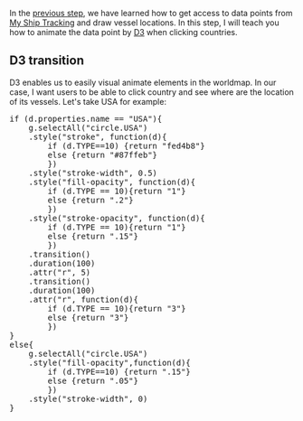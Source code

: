 In the [previous step](Access_data), we have learned how to get access to data points from [My Ship Tracking](http://www.myshiptracking.com/) and draw vessel locations. In this step, I will teach you how to animate the data point by [D3](https://d3js.org) when clicking countries.

## D3 transition
D3 enables us to easily visual animate elements in the worldmap. In our case, I want users to be able to click country and see where are the location of its vessels. Let's take USA for example:
<pre>
if (d.properties.name == "USA"){
	g.selectAll("circle.USA")
	.style("stroke", function(d){
		if (d.TYPE==10) {return "fed4b8"} 
		else {return "#87ffeb"}
		})
	.style("stroke-width", 0.5)
	.style("fill-opacity", function(d){
		if (d.TYPE == 10){return "1"} 
		else {return ".2"}
		})
	.style("stroke-opacity", function(d){
		if (d.TYPE == 10){return "1"} 
		else {return ".15"}
		})
	.transition()
	.duration(100)
	.attr("r", 5)
	.transition()
	.duration(100)
	.attr("r", function(d){
		if (d.TYPE == 10){return "3"} 
		else {return "3"}
		})
}      		
else{
	g.selectAll("circle.USA")
	.style("fill-opacity",function(d){
		if (d.TYPE==10) {return ".15"} 
		else {return ".05"}
		})	 
	.style("stroke-width", 0)
}
</pre>
